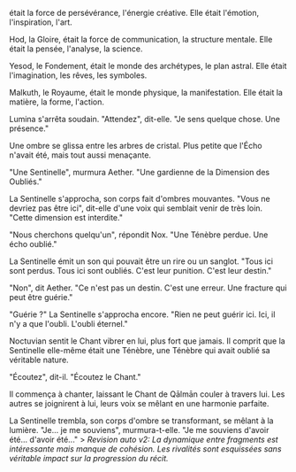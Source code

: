 était la force de persévérance,
l'énergie créative.
Elle était l'émotion,
l'inspiration,
l'art.

Hod, la Gloire,
était la force de communication,
la structure mentale.
Elle était la pensée,
l'analyse,
la science.

Yesod, le Fondement,
était le monde des archétypes,
le plan astral.
Elle était l'imagination,
les rêves,
les symboles.

Malkuth, le Royaume,
était le monde physique,
la manifestation.
Elle était la matière,
la forme,
l'action.

Lumina s'arrêta soudain.
"Attendez",
dit-elle.
"Je sens quelque chose.
Une présence."

Une ombre se glissa
entre les arbres de cristal.
Plus petite que l'Écho n'avait été,
mais tout aussi menaçante.

"Une Sentinelle",
murmura Aether.
"Une gardienne
de la Dimension des Oubliés."

La Sentinelle s'approcha,
son corps fait d'ombres mouvantes.
"Vous ne devriez pas être ici",
dit-elle d'une voix
qui semblait venir de très loin.
"Cette dimension est interdite."

"Nous cherchons quelqu'un",
répondit Nox.
"Une Ténèbre perdue.
Une écho oublié."

La Sentinelle émit un son
qui pouvait être un rire
ou un sanglot.
"Tous ici sont perdus.
Tous ici sont oubliés.
C'est leur punition.
C'est leur destin."

"Non",
dit Aether.
"Ce n'est pas un destin.
C'est une erreur.
Une fracture qui peut être guérie."

"Guérie ?"
La Sentinelle s'approcha encore.
"Rien ne peut guérir ici.
Ici, il n'y a que l'oubli.
L'oubli éternel."

Noctuvian sentit le Chant vibrer en lui,
plus fort que jamais.
Il comprit que la Sentinelle elle-même
était une Ténèbre,
une Ténèbre qui avait oublié
sa véritable nature.

"Écoutez",
dit-il.
"Écoutez le Chant."

Il commença à chanter,
laissant le Chant de Qālmān
couler à travers lui.
Les autres se joignirent à lui,
leurs voix se mêlant
en une harmonie parfaite.

La Sentinelle trembla,
son corps d'ombre se transformant,
se mêlant à la lumière.
"Je... je me souviens",
murmura-t-elle.
"Je me souviens d'avoir été...
d'avoir été..." > _Revision auto v2: La dynamique entre fragments est intéressante mais manque de cohésion. Les rivalités sont esquissées sans véritable impact sur la progression du récit._
